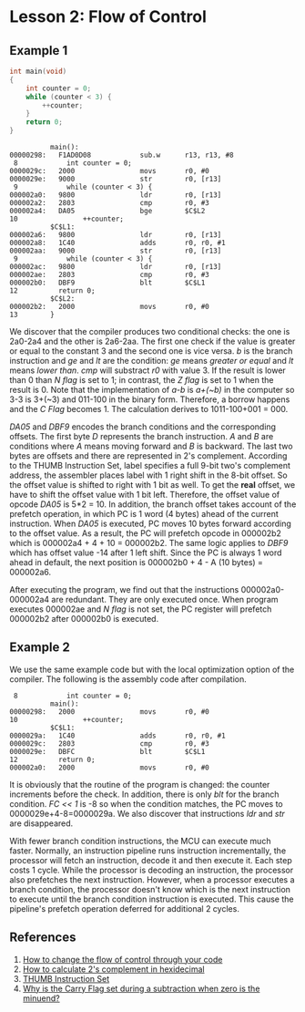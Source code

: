 # Lesson 2: Flow of Control

## Example 1

```c
int main(void)
{
    int counter = 0;
    while (counter < 3) {
        ++counter;
    }
	return 0;
}
```

```assembly
          main():
00000298:   F1AD0D08            sub.w      r13, r13, #8
 8            int counter = 0;
0000029c:   2000                movs       r0, #0
0000029e:   9000                str        r0, [r13]
 9            while (counter < 3) {
000002a0:   9800                ldr        r0, [r13]
000002a2:   2803                cmp        r0, #3
000002a4:   DA05                bge        $C$L2
10                ++counter;
          $C$L1:
000002a6:   9800                ldr        r0, [r13]
000002a8:   1C40                adds       r0, r0, #1
000002aa:   9000                str        r0, [r13]
 9            while (counter < 3) {
000002ac:   9800                ldr        r0, [r13]
000002ae:   2803                cmp        r0, #3
000002b0:   DBF9                blt        $C$L1
12        	return 0;
          $C$L2:
000002b2:   2000                movs       r0, #0
13        }
```

We discover that the compiler produces two conditional checks: the one is 2a0-2a4 and the other is 2a6-2aa. The first one check if the value is greater or equal to the constant 3 and the second one is vice versa. *b* is the branch instruction and *ge* and *lt* are the condition: *ge* means *greater or equal* and *lt* means *lower than*. *cmp* will substract *r0* with value 3. If the result is lower than 0 than *N flag* is set to 1; in contrast, the *Z flag* is set to 1 when the result is 0. Note that the implementation of *a-b* is *a+(~b)* in the computer so 3-3 is 3+(\~3) and 011-100 in the binary form. Therefore, a borrow happens and the *C Flag* becomes 1. The calculation derives to 1011-100+001 = 000. 

*DA05* and *DBF9* encodes the branch conditions and the corresponding offsets. The first byte *D* represents the branch instruction. *A* and *B* are conditions where *A* means moving forward and *B* is backward. The last two bytes are offsets and there are represented in 2's complement. According to the THUMB Instruction Set, label specifies a full 9-bit two's complement address, the assembler places label with 1 right shift in the 8-bit offset. So the offset value is shifted to right with 1 bit as well. To get the **real** offset, we have to shift the offset value with 1 bit left. Therefore, the offset value of opcode *DA05* is 5\*2 = 10. In addition, the branch offset takes account of the prefetch operation, in which PC is 1 word (4 bytes) ahead of the current instruction. When *DA05* is executed, PC moves 10 bytes forward according to the offset value. As a result, the PC will prefetch opcode in 000002b2 which is 000002a4 + 4 + 10 = 000002b2. The same logic applies to *DBF9* which has offset value -14 after 1 left shift. Since the PC is always 1 word ahead in default, the next position is 000002b0 + 4 - A (10 bytes) = 000002a6.

After executing the program, we find out that the instructions 000002a0-000002a4 are redundant. They are only executed once. When program executes 000002ae and *N flag* is not set, the PC register will prefetch 000002b2 after 000002b0 is executed. 

## Example 2

We use the same example code but with the local optimization option of the compiler. The following is the assembly code after compilation.

```assembly
 8            int counter = 0;
          main():
00000298:   2000                movs       r0, #0
10                ++counter;
          $C$L1:
0000029a:   1C40                adds       r0, r0, #1
0000029c:   2803                cmp        r0, #3
0000029e:   DBFC                blt        $C$L1
12          return 0;
000002a0:   2000                movs       r0, #0

```

It is obviously that the routine of the program is changed: the counter increments before the check. In addition, there is only *blt* for the branch condition. *FC << 1* is -8 so when the condition matches, the PC moves to 0000029e+4-8=0000029a. We also discover that instructions *ldr* and *str* are disappeared. 

With fewer branch condition instructions, the MCU can execute much faster. Normally, an instruction pipeline runs instruction incrementally, the processor will fetch an instruction, decode it and then execute it. Each step costs 1 cycle. While the processor is decoding an instruction, the processor also prefetches the next instruction. However, when a processor executes a branch condition, the processor doesn't know which is the next instruction to execute until the branch condition instruction is executed. This cause the pipeline's prefetch operation deferred for additional 2 cycles.


## References
1. [How to change the flow of control through your code](https://www.youtube.com/watch?v=cZj284kfuE8&t=2s)
1. [How to calculate 2's complement in hexidecimal](https://electronics.stackexchange.com/questions/32159/twos-complement-of-hexadecimal)
1. [THUMB Instruction Set](https://durant.io/courses/ce1921/ARM7-TDMI-ch5.pdf#page=37)
1. [Why is the Carry Flag set during a subtraction when zero is the minuend?](https://stackoverflow.com/questions/38166573/why-is-the-carry-flag-set-during-a-subtraction-when-zero-is-the-minuend)